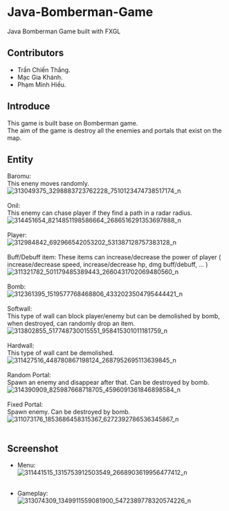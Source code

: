 # Java-Bomberman-Game
Java Bomberman Game built with FXGL 

## Contributors
* Trần Chiến Thắng. <br/>
* Mạc Gia Khánh. <br/>
* Phạm Minh Hiếu.

## Introduce
This game is built base on Bomberman game. <br />
The aim of the game is destroy all the enemies and portals that exist on the map.

## Entity
Baromu: <br/>
This eneny moves randomly. <br />
![313049375_3298883723762228_7510123474738517174_n](https://user-images.githubusercontent.com/96061934/201526826-18055d21-941c-40d3-a2e4-3366088130a8.png) <br/> <br/>
Onil: <br/>
This enemy can chase player if they find a path in a radar radius. <br/>
![314451654_8214851198586664_2686516291353697888_n](https://user-images.githubusercontent.com/96061934/201526388-41267239-f095-448b-a762-36e34112783c.png) <br/><br/>
Player: <br/>
![312984842_692966542053202_531387128757383128_n](https://user-images.githubusercontent.com/96061934/201526789-6fa7aae7-7f1b-4d0d-94db-dffd9055217e.png)<br/><br/>
Buff/Debuff item:
These items can increase/decrease the power of player ( increase/decrease speed, increase/decrease hp, dmg buff/debuff, ... ) <br/>
![311321782_501179485389443_2660431702069480560_n](https://user-images.githubusercontent.com/96061934/201526685-0cacfc49-d611-4fa5-8383-dbbff6d90fc9.png) <br/><br/>
Bomb:<br/>
![312361395_1519577768468806_4332023504795444421_n](https://user-images.githubusercontent.com/96061934/201526871-e0329fe9-c7b6-4542-aebe-da29489d2967.png) <br/><br/>
Softwall:<br/>
This type of wall can block player/enemy but can be demolished by bomb, when destroyed, can randomly drop an item.<br/>
![313802855_517748730015551_958415301011181759_n](https://user-images.githubusercontent.com/96061934/201526941-d3ade69a-763f-4c63-819c-0dca9d649150.png)<br/><br/>
Hardwall:<br/>
This type of wall cant be demolished.<br/>
![311427516_448780867198124_2687952695113639845_n](https://user-images.githubusercontent.com/96061934/201527434-dfd72e97-40b1-40f6-baff-0d77353d0285.png)<br/><br/>
Random Portal:<br/>
Spawn an enemy and disappear after that. Can be destroyed by bomb. <br/>
![314390909_825987668718705_4596091361846898584_n](https://user-images.githubusercontent.com/96061934/201527155-e91199eb-d5db-4c98-b227-02a7e2f37831.png) <br/><br/>
Fixed Portal:<br/>
Spawn enemy. Can be destroyed by bomb.<br/>
![311073176_1853686458315367_6272392786536345867_n](https://user-images.githubusercontent.com/96061934/201527400-6bf244b8-6be4-4173-aed5-cef610c78879.png)<br/><br/>

## Screenshot
* Menu: <br/>
![311441515_1315753912503549_2668903619956477412_n](https://user-images.githubusercontent.com/96061934/201527791-e05f6f05-384d-4a4c-a7fa-77dc7b4c208e.png)<br/> <br/>

* Gameplay:<br/>
![313074309_1349911559081900_5472389778320574226_n](https://user-images.githubusercontent.com/96061934/201527821-cecb99c2-1e19-4d7a-a8ae-e8effd34ee4f.png)






